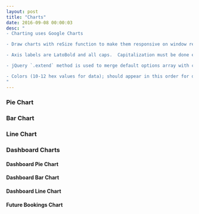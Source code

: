 ```yaml
---
layout: post
title: "Charts"
date: 2016-09-08 00:00:03
desc: "
- Charting uses Google Charts

- Draw charts with reSize function to make them responsive on window resize.

- Axis labels are LatoBold and all caps.  Capitalization must be done explicitly, as google charts doesn't support textTransform.

- jQuery `.extend` method is used to merge default options array with custom options per chart.

- Colors (10-12 hex values for data); should appear in this order for distinctive color contrast purposes `#8F7EC2, #2598B8, #5FC782, #ECDE31, #F55949, #AE85D4, #5FC2C2, #9ACC54, #F5A61D, #B6744A`
"
---
```


<script type="text/javascript" src="https://www.gstatic.com/charts/loader.js"></script>
<script type="text/javascript">
  google.charts.load('current', {
    packages: ['corechart']
  });
  google.charts.setOnLoadCallback(drawChart);

  // Callback that creates and populates a data table,
  // instantiates the pie chart, passes in the data and
  // draws it.
  function drawChart() {

    // Create the data table.
    var data = new google.visualization.DataTable();
    data.addColumn('string', 'Topping');
    data.addColumn('number', 'Slices');
    data.addRows([
      ['Mushrooms', 3],
      ['Onions', 1],
      ['Olives', 15],
      ['Zucchini', 1],
      ['Pepperoni', 2]
    ]);
    // Create the data table.
    var data2 = new google.visualization.DataTable();
    data2.addColumn('string', 'Year');
    data2.addColumn('number', 'Sales');
    data2.addColumn('number', 'Expenses');
    data2.addRows([
      ['2004', 1000, 400],
      ['2005', 1170, 460],
      ['2006', 860, 580],
      ['2007', 1030, 540]
    ]);
    // Create the data table.
    var data3 = new google.visualization.DataTable();
    data3.addColumn('string', 'Month');
    data3.addColumn('number', 'Future Bookings');
    data3.addColumn('number', 'Percentage Occupied');
    data3.addColumn('number', 'Percentage Unoccupied');
    data3.addRows([
      ['March', 180, 0.8, 0.2],
      ['April', 22, 0.45, 0.55],
      ['May', 79, 0.35, 0.65],
      ['June', 10, 0.25, 0.75]
    ]);
    // Set chart options
    var defaultColors = ['#8F7EC2', '#2598B8', '#5FC782', '#ECDE31', '#F55949', '#AE85D4', '#5FC2C2', '#9ACC54',
      '#F5A61D', '#B6744A'
    ];
    var comboColors = ['#ECDE31', '#8F7EC2', '#2598B8', '#5FC782', '#F55949', '#AE85D4', '#5FC2C2', '#9ACC54',
      '#F5A61D', '#B6744A'
    ];
    var bookingsColors = ['#ECDE31', '#2598B8', '#EEEEEE'];
    var defaultOptions = {
      colors: defaultColors,
      backgroundColor: 'transparent',
      height: 300,
      //is3D: true,
      fontName: 'Lato',
      fontSize: 13,
      pointSize: '5',
      pointShape: {
        type: 'circle'
      },
      titleTextStyle: {
        fontName: 'LatoBold',
        fontSize: 14
      },
      vAxis: {
        gridlines: {
          count: 4
        },
        titleTextStyle: {
          fontSize: 10,
          color: '#AAAAAA',
          fontName: 'LatoBold',
          italic: false
        }
      },
      hAxis: {
        titleTextStyle: {
          fontSize: 10,
          color: '#AAAAAA',
          fontName: 'LatoBold',
          italic: false
        },
        slantedText: true
      }
    };
    var options1 = {
      title: 'Popularity of Pizza Toppings'
    };
    var options2 = {
      title: 'Popularity of Pizza Toppings by Slice',
      vAxis: {
        title: 'PIZZA TOPPINGS'
      },
      hAxis: {
        title: '# OF SLICES'
      }
    };
    var options3 = {
      title: 'Sales vs Expenditures',
      vAxis: {
        title: 'AMOUNT OF DOLLARS (USD)'
      },
      hAxis: {
        title: 'YEAR'
      },
      focusTarget: 'category'
    };
    var options4 = {
      colors: bookingsColors,
      title: 'Future Bookings vs %Occupied',
      isStacked: true,
      hAxis: {
        title: 'Month'
      },
      series: {
        0: {
          targetAxisIndex: 0
        },
        1: {
          type: 'bars',
          targetAxisIndex: 1,
        },
        2: {
          type: 'bars',
          targetAxisIndex: 1
        }
      },
      vAxes: {
        0: {
          title: 'Future Bookings',
          format: '#,###'
        },
        1: {
          title: 'Percentage Occupied',
          format: 'percent',
          viewWindow: {
            max: 1
          }
        }
      }
    };

    // Instantiate and draw our charts, passing in some options. Add reSize function to make charts responsive
    function reSize() {
      var chart = new google.visualization.PieChart(document.getElementById('chart_div'));
      chart.draw(data, $.extend(true, {}, defaultOptions, options1));
      var chart2 = new google.visualization.BarChart(document.getElementById('chart_div2'));
      chart2.draw(data, $.extend(true, {}, defaultOptions, options2));
      var chart3 = new google.visualization.LineChart(document.getElementById('chart_div3'));
      chart3.draw(data2, $.extend(true, {}, defaultOptions, options3));
      var chart4 = new google.visualization.PieChart(document.getElementById('chart_div4'));
      chart4.draw(data, $.extend(true, {}, defaultOptions, options1));
      var chart5 = new google.visualization.BarChart(document.getElementById('chart_div5'));
      chart5.draw(data, $.extend(true, {}, defaultOptions, options2));
      var chart6 = new google.visualization.LineChart(document.getElementById('chart_div6'));
      chart6.draw(data2, $.extend(true, {}, defaultOptions, options3));
      var chart7 = new google.visualization.LineChart(document.getElementById('chart_div7'));
      chart7.draw(data3, $.extend(true, {}, defaultOptions, options4));
    }
    window.onload = reSize();
    window.onresize = reSize;
  }
</script>
<h3>Pie Chart</h3>
<div id="chart_div"></div>

<h3>Bar Chart</h3>
<div id="chart_div2"></div>

<h3>Line Chart</h3>
<div id="chart_div3"></div>

<h3>Dashboard Charts</h3>
<div class="row">
  <div class="col-md-6">
    <div class="dashboard-widget">
      <h4 class="dashboard-widget-title">
        Dashboard Pie Chart
      </h4>
      <div id="chart_div4"></div>
    </div>
  </div>

  <div class="col-md-6">
    <div class="dashboard-widget">
      <h4 class="dashboard-widget-title">
        Dashboard Bar Chart
      </h4>
      <div id="chart_div5"></div>
    </div>
  </div>
</div>

<div class="row">
  <div class="col-md-6">
    <div class="dashboard-widget">
      <h4 class="dashboard-widget-title">
        Dashboard Line Chart
      </h4>
      <div id="chart_div6"></div>
    </div>
  </div>
</div>

<div class="row">
  <div class="col-md-12">
    <div class="dashboard-widget">
      <h4 class="dashboard-widget-title">
        Future Bookings Chart
      </h4>
      <div id="chart_div7"></div>
    </div>
  </div>
</div>